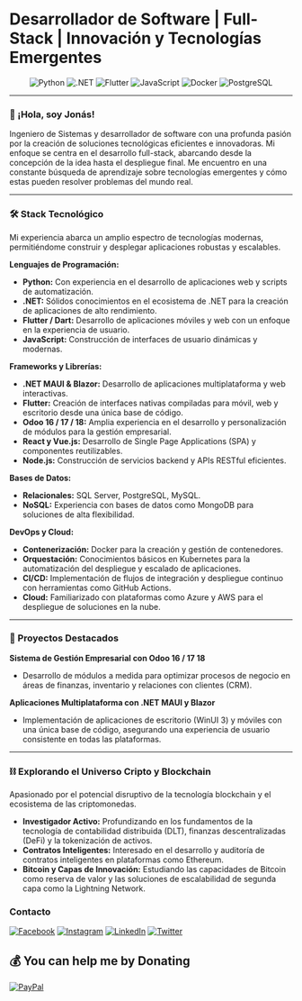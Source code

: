 # Desarrollador de Software | Full-Stack | Innovación y Tecnologías Emergentes

<p align="center">
  <img src="https://img.shields.io/badge/Python-3776AB?style=for-the-badge&logo=python&logoColor=white" alt="Python"/>
  <img src="https://img.shields.io/badge/.NET-512BD4?style=for-the-badge&logo=dotnet&logoColor=white" alt=".NET"/>
  <img src="https://img.shields.io/badge/Flutter-02569B?style=for-the-badge&logo=flutter&logoColor=white" alt="Flutter"/>
  <img src="https://img.shields.io/badge/JavaScript-F7DF1E?style=for-the-badge&logo=javascript&logoColor=black" alt="JavaScript"/>
  <img src="https://img.shields.io/badge/Docker-2496ED?style=for-the-badge&logo=docker&logoColor=white" alt="Docker"/>
  <img src="https://img.shields.io/badge/PostgreSQL-316192?style=for-the-badge&logo=postgresql&logoColor=white" alt="PostgreSQL"/>
</p>

---

### 👋 ¡Hola, soy Jonás!

Ingeniero de Sistemas y desarrollador de software con una profunda pasión por la creación de soluciones tecnológicas eficientes e innovadoras. Mi enfoque se centra en el desarrollo full-stack, abarcando desde la concepción de la idea hasta el despliegue final. Me encuentro en una constante búsqueda de aprendizaje sobre tecnologías emergentes y cómo estas pueden resolver problemas del mundo real.

---

### 🛠️ Stack Tecnológico

Mi experiencia abarca un amplio espectro de tecnologías modernas, permitiéndome construir y desplegar aplicaciones robustas y escalables.

**Lenguajes de Programación:**
* **Python:** Con experiencia en el desarrollo de aplicaciones web y scripts de automatización.
* **.NET:** Sólidos conocimientos en el ecosistema de .NET para la creación de aplicaciones de alto rendimiento.
* **Flutter / Dart:** Desarrollo de aplicaciones móviles y web con un enfoque en la experiencia de usuario.
* **JavaScript:** Construcción de interfaces de usuario dinámicas y modernas.

**Frameworks y Librerías:**
* **.NET MAUI & Blazor:** Desarrollo de aplicaciones multiplataforma y web interactivas.
* **Flutter:** Creación de interfaces nativas compiladas para móvil, web y escritorio desde una única base de código.
* **Odoo 16 / 17 / 18:** Amplia experiencia en el desarrollo y personalización de módulos para la gestión empresarial.
* **React y Vue.js:** Desarrollo de Single Page Applications (SPA) y componentes reutilizables.
* **Node.js:** Construcción de servicios backend y APIs RESTful eficientes.

**Bases de Datos:**
* **Relacionales:** SQL Server, PostgreSQL, MySQL.
* **NoSQL:** Experiencia con bases de datos como MongoDB para soluciones de alta flexibilidad.

**DevOps y Cloud:**
* **Contenerización:** Docker para la creación y gestión de contenedores.
* **Orquestación:** Conocimientos básicos en Kubernetes para la automatización del despliegue y escalado de aplicaciones.
* **CI/CD:** Implementación de flujos de integración y despliegue continuo con herramientas como GitHub Actions.
* **Cloud:** Familiarizado con plataformas como Azure y AWS para el despliegue de soluciones en la nube.

---

### 🚀 Proyectos Destacados

**Sistema de Gestión Empresarial con Odoo 16 / 17 18**
* Desarrollo de módulos a medida para optimizar procesos de negocio en áreas de finanzas, inventario y relaciones con clientes (CRM).

**Aplicaciones Multiplataforma con .NET MAUI y Blazor**
* Implementación de aplicaciones de escritorio (WinUI 3) y móviles con una única base de código, asegurando una experiencia de usuario consistente en todas las plataformas.

---

### ⛓️ Explorando el Universo Cripto y Blockchain

Apasionado por el potencial disruptivo de la tecnología blockchain y el ecosistema de las criptomonedas.
* **Investigador Activo:** Profundizando en los fundamentos de la tecnología de contabilidad distribuida (DLT), finanzas descentralizadas (DeFi) y la tokenización de activos.
* **Contratos Inteligentes:** Interesado en el desarrollo y auditoría de contratos inteligentes en plataformas como Ethereum.
* **Bitcoin y Capas de Innovación:** Estudiando las capacidades de Bitcoin como reserva de valor y las soluciones de escalabilidad de segunda capa como la Lightning Network.
 
### Contacto

[![Facebook](https://img.shields.io/badge/Facebook-%231877F2.svg?logo=Facebook&logoColor=white)](https://facebook.com/jonas.b0891) [![Instagram](https://img.shields.io/badge/Instagram-%23E4405F.svg?logo=Instagram&logoColor=white)](https://instagram.com/jonas.b0891) [![LinkedIn](https://img.shields.io/badge/LinkedIn-%230077B5.svg?logo=linkedin&logoColor=white)](https://linkedin.com/in/jonasbonilla) [![Twitter](https://img.shields.io/badge/Twitter-%231DA1F2.svg?logo=Twitter&logoColor=white)](https://twitter.com/jonasb0891) 

## 💰 You can help me by Donating
[![PayPal](https://img.shields.io/badge/PayPal-00457C?style=for-the-badge&logo=paypal&logoColor=white)](https://paypal.me/@jonasb0891) 

